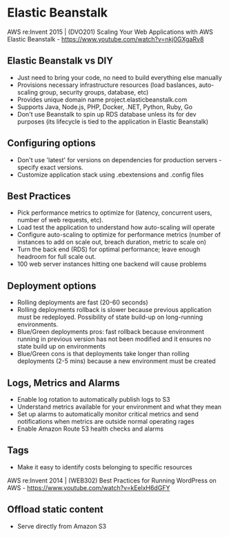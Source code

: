 # Elastic Beanstalk

AWS re:Invent 2015 | (DVO201) Scaling Your Web Applications with AWS Elastic Beanstalk - https://www.youtube.com/watch?v=nkj0GXgaRv8

## Elastic Beanstalk vs DIY
* Just need to bring your code, no need to build everything else manually
* Provisions necessary infrastructure resources (load baslances, auto-scaling group, security groups, database, etc)
* Provides unique domain name project.elasticbeanstalk.com
* Supports Java, Node.js, PHP, Docker, .NET, Python, Ruby, Go
* Don't use Beanstalk to spin up RDS database unless its for dev purposes (its lifecycle is tied to the application in Elastic Beanstalk)

## Configuring options
* Don't use 'latest' for versions on dependencies for production servers - specify exact versions.
* Customize application stack using .ebextensions and .config files

## Best Practices
* Pick performance metrics to optimize for (latency, concurrent users, number of web requests, etc).
* Load test the application to understand how auto-scaling will operate
* Configure auto-scaling to optimize for performance metrics (number of instances to add on scale out, breach duration, metric to scale on)
* Turn the back end (RDS) for optimal performance; leave enough headroom for full scale out.
* 100 web server instances hitting one backend will cause problems

## Deployment options
* Rolling deployments are fast (20-60 seconds)
* Rolling deployments rollback is slower because previous application must be redeployed. Possibility of state build-up on long-running environments.
* Blue/Green deployments pros: fast rollback because environment running in previous version has not been modified and it ensures no state build up on environments
* Blue/Green cons is that deployments take longer than rolling deployments (2-5 mins) because a new environment must be created

## Logs, Metrics and Alarms
* Enable log rotation to automatically publish logs to S3
* Understand metrics available for your environment and what they mean
* Set up alarms to automatically monitor critical metrics and send notifications when metrics are outside normal operating rages
* Enable Amazon Route 53 health checks and alarms

## Tags
* Make it easy to identify costs belonging to specific resources

AWS re:Invent 2014 | (WEB302) Best Practices for Running WordPress on AWS - https://www.youtube.com/watch?v=kEelxH6dGFY

## Offload static content
* Serve directly from Amazon S3